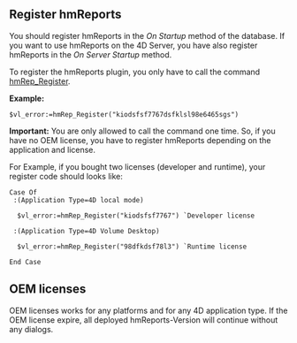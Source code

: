 ## Register hmReports

You should register hmReports in the *On Startup* method of the database. If you want to use hmReports on the 4D Server, you have also register hmReports in the *On Server Startup* method.

To register the hmReports plugin, you only have to call the command [hmRep_Register](Areas/hmRep_Register.md).

**Example:**

```4d
$vl_error:=hmRep_Register("kiodsfsf7767dsfklsl98e6465sgs")
```
**Important:** You are only allowed to call the command one time. So, if you have no OEM license, you have to register hmReports depending on the application and license.

For Example, if you bought two licenses (developer and runtime), your register code should looks like:

```4d
Case Of
 :(Application Type=4D local mode)

  $vl_error:=hmRep_Register("kiodsfsf7767") `Developer license

 :(Application Type=4D Volume Desktop)

  $vl_error:=hmRep_Register("98dfkdsf78l3") `Runtime license

End Case
```

## OEM licenses

OEM licenses works for any platforms and for any 4D application type. If the OEM license expire, all deployed hmReports-Version will continue without any dialogs.
